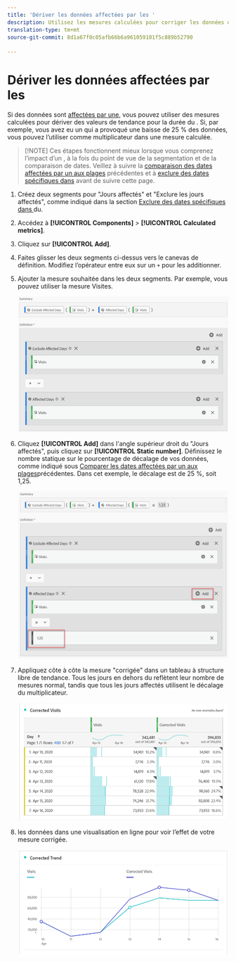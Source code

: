 ```yaml
---
title: 'Dériver les données affectées par les '
description: Utilisez les mesures calculées pour corriger les données de tendance affectées par un .
translation-type: tm+mt
source-git-commit: 8d1a67f0c05afb66b6a961059101f5c889b52790

---
```



# Dériver les données affectées par les 

Si des données sont [affectées par une](/help/technotes/event-impacted.md), vous pouvez utiliser des mesures calculées pour dériver des valeurs de tendance pour la durée du . Si, par exemple, vous avez eu un  qui a provoqué une baisse de 25 % des données, vous pouvez l’utiliser comme multiplicateur dans une mesure calculée.

>[!NOTE] Ces étapes fonctionnent mieux lorsque vous comprenez l’impact d’un , à la fois du point de vue de la segmentation et de la comparaison de dates. Veillez à suivre la [comparaison des dates affectées par un aux plages](/help/analyze/analysis-workspace/components/calendar-date-ranges/compare-event.md) précédentes et à [exclure des dates spécifiques dans](../c-segmentation/use-cases/exclude-date-range.md) avant de suivre cette page.

1. Créez deux segments pour &quot;Jours affectés&quot; et &quot;Exclure les jours affectés&quot;, comme indiqué dans la section [Exclure des dates spécifiques dans ](../c-segmentation/use-cases/exclude-date-range.md)du.
2. Accédez à **[!UICONTROL Components]** > **[!UICONTROL Calculated metrics]**.
3. Cliquez sur **[!UICONTROL Add]**.
4. Faites glisser les deux segments ci-dessus vers le canevas de définition. Modifiez l’opérateur entre eux sur un `+` pour les additionner.
5. Ajouter la mesure souhaitée dans les deux segments. Par exemple, vous pouvez utiliser la mesure Visites.

   ![Créateur de segments](assets/event_segment_builder.png)

6. Cliquez **[!UICONTROL Add]** dans l&#39;angle supérieur droit du  &quot;Jours affectés&quot;, puis cliquez sur **[!UICONTROL Static number]**. Définissez le nombre statique sur le pourcentage de décalage de vos données, comme indiqué sous [Comparer les dates affectées par un aux plages](/help/analyze/analysis-workspace/components/calendar-date-ranges/compare-event.md)précédentes. Dans cet exemple, le décalage est de 25 %, soit 1,25.

   ![Nombre statique](assets/event_static_number.png)

7. Appliquez côte à côte la mesure &quot;corrigée&quot; dans un tableau à structure libre de tendance. Tous les jours en dehors du reflètent leur nombre de mesures normal, tandis que tous les jours affectés utilisent le décalage du multiplicateur.

   ![Mesure corrigée](assets/event_corrected.png)

8. les données dans une visualisation en ligne pour voir l’effet de votre mesure corrigée.

   ![Ligne corrigée](assets/event_line.png)
